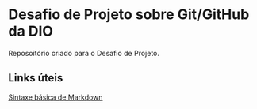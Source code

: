 # Desafio de Projeto sobre Git/GitHub da DIO
Reposoitório criado para o Desafio de Projeto.

## Links úteis
[Sintaxe básica de Markdown](https://www.markdownguide.org)
